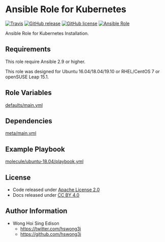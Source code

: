 # Ansible Role for Kubernetes

[![Travis](https://img.shields.io/travis/alvistack/ansible-role-kubernetes.svg)](https://travis-ci.org/alvistack/ansible-role-kubernetes)
[![GitHub release](https://img.shields.io/github/release/alvistack/ansible-role-kubernetes.svg)](https://github.com/alvistack/ansible-role-kubernetes)
[![GitHub license](https://img.shields.io/github/license/alvistack/ansible-role-kubernetes.svg)](https://github.com/alvistack/ansible-role-kubernetes/blob/master/LICENSE)
[![Ansible Role](https://img.shields.io/badge/galaxy-alvistack.kubernetes-blue.svg)](https://galaxy.ansible.com/alvistack/kubernetes)

Ansible Role for Kubernetes Installation.

## Requirements

This role require Ansible 2.9 or higher.

This role was designed for Ubuntu 16.04/18.04/19.10 or RHEL/CentOS 7 or openSUSE Leap 15.1.

## Role Variables

[defaults/main.yml](defaults/main.yml)

## Dependencies

[meta/main.yml](meta/main.yml)

## Example Playbook

[molecule/ubuntu-18.04/playbook.yml](molecule/ubuntu-18.04/playbook.yml)

## License

  - Code released under [Apache License 2.0](LICENSE)
  - Docs released under [CC BY 4.0](http://creativecommons.org/licenses/by/4.0/)

## Author Information

  - Wong Hoi Sing Edison
      - <https://twitter.com/hswong3i>
      - <https://github.com/hswong3i>
